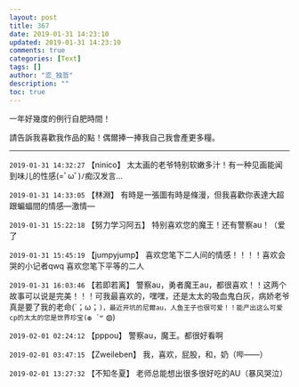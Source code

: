 ```yaml
---
layout: post
title: 367
date: 2019-01-31 14:23:10
updated: 2019-01-31 14:23:10
comments: true
categories: [Text]
tags: []
author: "恋_独哲"
description: ""
toc: true
---
```


<p>一年好幾度的例行自肥時間！</p> 
<p>請告訴我喜歡我作品的點！偶爾捧一捧我自己我會產更多糧。</p>

---

`2019-01-31 14:32:27` 【ninico】 太太画的老爷特别软嫩多汁！有一种见画能闻到味儿的性感(=ﾟωﾟ)ﾉ痴汉发言…

`2019-01-31 14:33:05` 【林淵】 有時是一張圖有時是條漫，但我喜歡你表達大超跟蝙蝠間的情感—激情—

`2019-01-31 15:22:18` 【努力学习阿五】 特别喜欢您的魔王！还有警察au！（爱了

`2019-01-31 15:45:19` 【jumpyjump】 喜欢您笔下二人间的情感！！！！喜欢会哭的小记者qwq 喜欢您笔下平等的二人

`2019-01-31 16:03:46` 【若即若离】 警察au，勇者魔王au，都很喜欢！！这两个故事可以说是完美！！！可我最喜欢的，嘿嘿，还是太太的吸血鬼白灰，病娇老爷真是要了我的老命(´；ω；`)，最近开坑的尼爾au，人鱼王子也很可爱！！能产出这么可爱cp的太太的您是世界珍宝(◍ ´꒳` ◍)

`2019-02-01 02:24:12` 【pppou】 警察au，魔王。都很好看啊

`2019-02-01 03:47:15` 【Zweileben】 我，喜欢，屁股，和，奶（哔——）

`2019-02-01 13:27:32` 【不知冬夏】 老师总能想出很多很好吃的AU（暴风哭泣）
